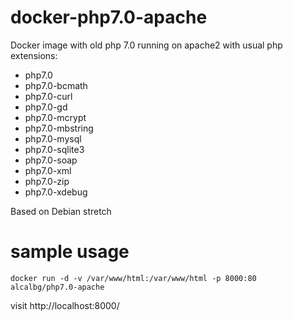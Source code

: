 # docker-php7.0-apache
Docker image with old php 7.0 running on apache2 with usual php extensions:

- php7.0
- php7.0-bcmath
- php7.0-curl
- php7.0-gd
- php7.0-mcrypt
- php7.0-mbstring
- php7.0-mysql
- php7.0-sqlite3
- php7.0-soap
- php7.0-xml
- php7.0-zip
- php7.0-xdebug

Based on Debian stretch

# sample usage
`docker run -d -v /var/www/html:/var/www/html -p 8000:80 alcalbg/php7.0-apache`

visit http://localhost:8000/
